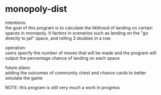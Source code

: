 # monopoly-dist

intentions:<br>
the goal of this program is to calculate the liklihood of landing on certain spaces in monopoly.  It factors in scenarios such as landing on the "go directly to jail" space, and rolling 3 doubles in a row. 

operation:<br>
users specify the number of moves that will be made and the program will output the percentage chance of landing on each space 

future plans:<br>
adding the outcomes of community chest and chance cards to better simulate the game


NOTE: this program is still very much a work in progress
